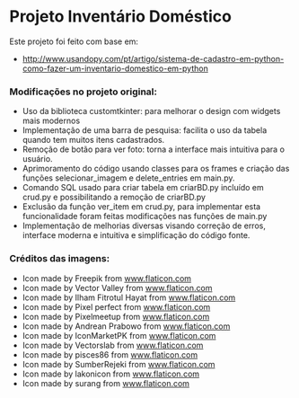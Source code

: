 # Projeto Inventário Doméstico

Este projeto foi feito com base em: 
- <http://www.usandopy.com/pt/artigo/sistema-de-cadastro-em-python-como-fazer-um-inventario-domestico-em-python>

### Modificações no projeto original:

- Uso da biblioteca customtkinter: para melhorar o design com widgets mais modernos
- Implementação de uma barra de pesquisa: facilita o uso da tabela quando tem muitos itens cadastrados.
- Remoção de botão para ver foto: torna a interface mais intuitiva para o usuário.
- Aprimoramento do código usando classes para os frames e criação das funções selecionar_imagem e delete_entries em main.py.
- Comando SQL usado para criar tabela em criarBD.py incluído em crud.py e possibilitando a remoção de criarBD.py
- Exclusão da função ver_item em crud.py, para implementar esta funcionalidade foram feitas modificações nas funções de main.py 
- Implementação de melhorias diversas visando correção de erros, interface moderna e intuitiva e simplificação do código fonte.

### Créditos das imagens:

- Icon made by Freepik from www.flaticon.com
- Icon made by Vector Valley from www.flaticon.com
- Icon made by Ilham Fitrotul Hayat from www.flaticon.com
- Icon made by Pixel perfect from www.flaticon.com
- Icon made by Pixelmeetup from www.flaticon.com
- Icon made by Andrean Prabowo from www.flaticon.com
- Icon made by IconMarketPK from www.flaticon.com
- Icon made by Vectorslab from www.flaticon.com
- Icon made by pisces86 from www.flaticon.com
- Icon made by SumberRejeki from www.flaticon.com
- Icon made by lakonicon from www.flaticon.com
- Icon made by surang from www.flaticon.com
